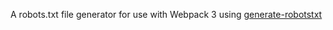 A robots.txt file generator for use with Webpack 3 using [generate-robotstxt](https://github.com/itgalaxy/generate-robotstxt)
